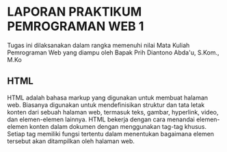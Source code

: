 # LAPORAN PRAKTIKUM PEMROGRAMAN WEB 1
Tugas ini dilaksanakan dalam rangka memenuhi nilai Mata Kuliah Pemrograman Web yang diampu oleh Bapak Prih Diantono Abda'u, S.Kom., M.Ko
## HTML
HTML adalah bahasa markup yang digunakan untuk membuat halaman web. Biasanya digunakan untuk mendefinisikan struktur dan tata letak konten dari sebuah halaman web, termasuk teks, gambar, hyperlink, video, dan elemen-elemen lainnya. 
HTML bekerja dengan cara menandai elemen-elemen konten dalam dokumen dengan menggunakan tag-tag khusus. Setiap tag memiliki fungsi tertentu dalam menentukan bagaimana elemen tersebut akan ditampilkan oleh halaman web. 
